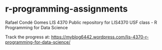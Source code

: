 # r-programming-assignments

Rafael Condé Gomes
LIS 4370
Public repository for LIS4370 USF class - R Programming for Data Science

Track the progress at: https://myblog6442.wordpress.com/lis-4370-r-programming-for-data-science/
